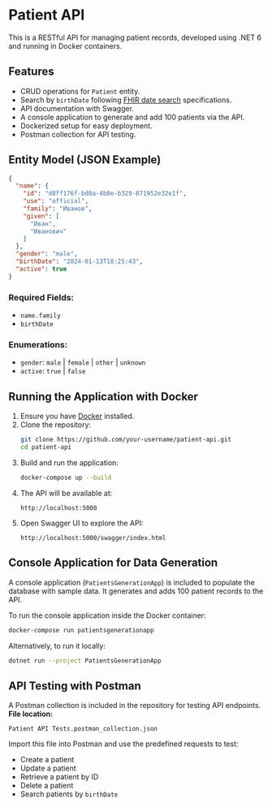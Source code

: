# Patient API

This is a RESTful API for managing patient records, developed using .NET 6 and running in Docker containers.

## Features

- CRUD operations for `Patient` entity.
- Search by `birthDate` following [FHIR date search](https://www.hl7.org/fhir/search.html#date) specifications.
- API documentation with Swagger.
- A console application to generate and add 100 patients via the API.
- Dockerized setup for easy deployment.
- Postman collection for API testing.

## Entity Model (JSON Example)

```json
{
  "name": {
    "id": "d8ff176f-bd0a-4b8e-b329-871952e32e1f",
    "use": "official",
    "family": "Иванов",
    "given": [
      "Иван",
      "Иванович"
    ]
  },
  "gender": "male",
  "birthDate": "2024-01-13T18:25:43",
  "active": true
}
```

### Required Fields:
- `name.family`
- `birthDate`

### Enumerations:
- `gender`: `male` | `female` | `other` | `unknown`
- `active`: `true` | `false`

## Running the Application with Docker

1. Ensure you have [Docker](https://www.docker.com/) installed.
2. Clone the repository:
   ```sh
   git clone https://github.com/your-username/patient-api.git
   cd patient-api
   ```
3. Build and run the application:
   ```sh
   docker-compose up --build
   ```
4. The API will be available at:  
   ```
   http://localhost:5000
   ```
5. Open Swagger UI to explore the API:  
   ```
   http://localhost:5000/swagger/index.html
   ```

## Console Application for Data Generation

A console application (`PatientsGenerationApp`) is included to populate the database with sample data. It generates and adds 100 patient records to the API.

To run the console application inside the Docker container:
```sh
docker-compose run patientsgenerationapp
```

Alternatively, to run it locally:
```sh
dotnet run --project PatientsGenerationApp
```

## API Testing with Postman

A Postman collection is included in the repository for testing API endpoints.  
**File location:**  
```
Patient API Tests.postman_collection.json
```
Import this file into Postman and use the predefined requests to test:

- Create a patient
- Update a patient
- Retrieve a patient by ID
- Delete a patient
- Search patients by `birthDate`
